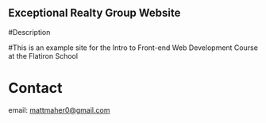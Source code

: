 Exceptional Realty Group Website
---


#Description

#This is an example site for the Intro to Front-end Web Development Course at the Flatiron School

# Contact

email: mattmaher0@gmail.com
